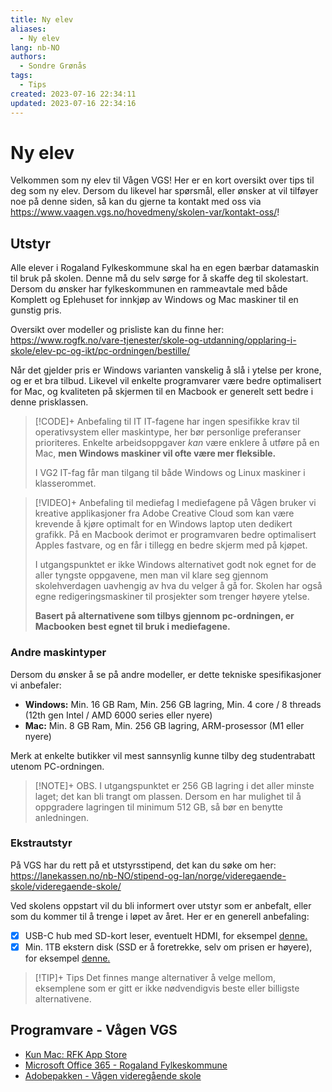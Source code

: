 ```yaml
---
title: Ny elev
aliases: 
  - Ny elev
lang: nb-NO
authors:
  - Sondre Grønås
tags:
  - Tips
created: 2023-07-16 22:34:11
updated: 2023-07-16 22:34:16
---
```

# Ny elev
Velkommen som ny elev til Vågen VGS! Her er en kort oversikt over tips til deg som ny elev. Dersom du likevel har spørsmål, eller ønsker at vil tilføyer noe på denne siden, så kan du gjerne ta kontakt med oss via https://www.vaagen.vgs.no/hovedmeny/skolen-var/kontakt-oss/!

## Utstyr
Alle elever i Rogaland Fylkeskommune skal ha en egen bærbar datamaskin til bruk på skolen. Denne må du selv sørge for å skaffe deg til skolestart. Dersom du ønsker har fylkeskommunen en rammeavtale med både Komplett og Eplehuset for innkjøp av Windows og Mac maskiner til en gunstig pris.

Oversikt over modeller og prisliste kan du finne her: https://www.rogfk.no/vare-tjenester/skole-og-utdanning/opplaring-i-skole/elev-pc-og-ikt/pc-ordningen/bestille/

Når det gjelder pris er Windows varianten vanskelig å slå i ytelse per krone, og er et bra tilbud. Likevel vil enkelte programvarer være bedre optimalisert for Mac, og kvaliteten på skjermen til en Macbook er generelt sett bedre i denne prisklassen.

> [!CODE]+ Anbefaling til IT
> IT-fagene har ingen spesifikke krav til operativsystem eller maskintype, her bør personlige preferanser prioriteres. Enkelte arbeidsoppgaver _kan_ være enklere å utføre på en Mac, **men Windows maskiner vil ofte være mer fleksible.**
> 
> I VG2 IT-fag får man tilgang til både Windows og Linux maskiner i klasserommet.

> [!VIDEO]+ Anbefaling til mediefag
> I mediefagene på Vågen bruker vi kreative applikasjoner fra Adobe Creative Cloud som kan være krevende å kjøre optimalt for en Windows laptop uten dedikert grafikk. På en Macbook derimot er programvaren bedre optimalisert Apples fastvare, og en får i tillegg en bedre skjerm med på kjøpet.
> 
> I utgangspunktet er ikke Windows alternativet godt nok egnet for de aller tyngste oppgavene, men man vil klare seg gjennom skolehverdagen uavhengig av hva du velger å gå for. Skolen har også egne redigeringsmaskiner til prosjekter som trenger høyere ytelse.
> 
> **Basert på alternativene som tilbys gjennom pc-ordningen, er Macbooken best egnet til bruk i mediefagene.**

### Andre maskintyper
Dersom du ønsker å se på andre modeller, er dette tekniske spesifikasjoner vi anbefaler:
- **Windows:** Min. 16 GB Ram, Min. 256 GB lagring, Min. 4 core / 8 threads (12th gen Intel / AMD 6000 series eller nyere)
- **Mac:** Min. 8 GB Ram, Min. 256 GB lagring, ARM-prosessor (M1 eller nyere)

Merk at enkelte butikker vil mest sannsynlig kunne tilby deg studentrabatt utenom PC-ordningen.

> [!NOTE]+ OBS.
> I utgangspunktet er 256 GB lagring i det aller minste laget; det kan bli trangt om plassen. Dersom en har mulighet til å oppgradere lagringen til minimum 512 GB, så bør en benytte anledningen.

### Ekstrautstyr
På VGS har du rett på et utstyrsstipend, det kan du søke om her: https://lanekassen.no/nb-NO/stipend-og-lan/norge/videregaende-skole/videregaende-skole/

Ved skolens oppstart vil du bli informert over utstyr som er anbefalt, eller som du kommer til å trenge i løpet av året. Her er en generell anbefaling:
- [x] USB-C hub med SD-kort leser, eventuelt HDMI, for eksempel [denne.](https://www.komplett.no/product/1190733/pc-nettbrett/tilbehoer-til-laptop/dockingstasjon-usb-hub/iiglo-6-i-1-ultraslim-multiport-docking-lysegraa#)
- [x] Min. 1TB ekstern disk (SSD er å foretrekke, selv om prisen er høyere), for eksempel [denne.](https://www.komplett.no/product/1162412/datautstyr/lagring/harddiskerssd/ssd-ekstern/samsung-t7-ekstern-ssd-1tb-graa)

> [!TIP]+ Tips
> Det finnes mange alternativer å velge mellom, eksemplene som er gitt er ikke nødvendigvis beste eller billigste alternativene.

## Programvare - Vågen VGS
- [Kun Mac: RFK App Store](https://www.rogfk.no/vare-tjenester/skole-og-utdanning/opplaring-i-skole/elev-pc-og-ikt/last-ned-programmer/rfk-app-store-managed-software-center/)
- [Microsoft Office 365 - Rogaland Fylkeskommune](https://o365.rogfk.no/)
- [Adobepakken - Vågen videregående skole](https://www.vaagen.vgs.no/hovedmeny/for-elever/skolehverdag-og-ikt/ikt-og-elev-pc/programmer/adobepakken/)
